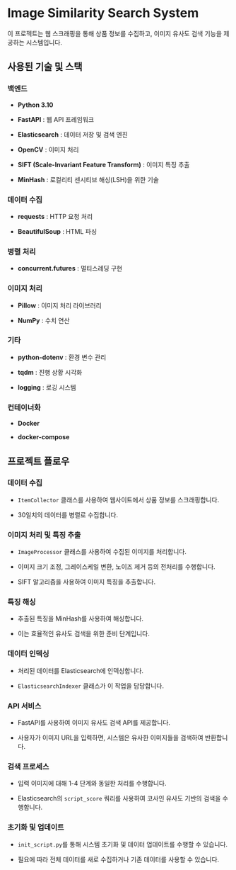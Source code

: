 # Image Similarity Search System

이 프로젝트는 웹 스크래핑을 통해 상품 정보를 수집하고, 이미지 유사도 검색 기능을 제공하는 시스템입니다.

## 사용된 기술 및 스택

### 백엔드

- **Python 3.10**

- **FastAPI** : 웹 API 프레임워크

- **Elasticsearch** : 데이터 저장 및 검색 엔진

- **OpenCV** : 이미지 처리

- **SIFT (Scale-Invariant Feature Transform)** : 이미지 특징 추출

- **MinHash** : 로컬리티 센시티브 해싱(LSH)을 위한 기술

### 데이터 수집

- **requests** : HTTP 요청 처리

- **BeautifulSoup** : HTML 파싱

### 병렬 처리

- **concurrent.futures** : 멀티스레딩 구현

### 이미지 처리

- **Pillow** : 이미지 처리 라이브러리

- **NumPy** : 수치 연산

### 기타

- **python-dotenv** : 환경 변수 관리

- **tqdm** : 진행 상황 시각화

- **logging** : 로깅 시스템

### 컨테이너화

- **Docker**

- **docker-compose**

## 프로젝트 플로우

### 데이터 수집

- `ItemCollector` 클래스를 사용하여 웹사이트에서 상품 정보를 스크래핑합니다.

- 30일치의 데이터를 병렬로 수집합니다.

### 이미지 처리 및 특징 추출

- `ImageProcessor` 클래스를 사용하여 수집된 이미지를 처리합니다.

- 이미지 크기 조정, 그레이스케일 변환, 노이즈 제거 등의 전처리를 수행합니다.

- SIFT 알고리즘을 사용하여 이미지 특징을 추출합니다.

### 특징 해싱

- 추출된 특징을 MinHash를 사용하여 해싱합니다.

- 이는 효율적인 유사도 검색을 위한 준비 단계입니다.

### 데이터 인덱싱

- 처리된 데이터를 Elasticsearch에 인덱싱합니다.

- `ElasticsearchIndexer` 클래스가 이 작업을 담당합니다.

### API 서비스

- FastAPI를 사용하여 이미지 유사도 검색 API를 제공합니다.

- 사용자가 이미지 URL을 입력하면, 시스템은 유사한 이미지들을 검색하여 반환합니다.

### 검색 프로세스

- 입력 이미지에 대해 1-4 단계와 동일한 처리를 수행합니다.

- Elasticsearch의 `script_score` 쿼리를 사용하여 코사인 유사도 기반의 검색을 수행합니다.

### 초기화 및 업데이트

- `init_script.py`를 통해 시스템 초기화 및 데이터 업데이트를 수행할 수 있습니다.

- 필요에 따라 전체 데이터를 새로 수집하거나 기존 데이터를 사용할 수 있습니다.

